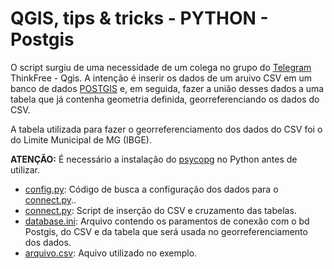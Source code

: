 # QGIS, tips & tricks - PYTHON - Postgis

O script surgiu de uma necessidade de um colega no grupo do [Telegram](https://telegram.org) ThinkFree - Qgis.
A intenção é inserir os dados de um aruivo CSV em um banco de dados [POSTGIS](https://postgis.net/) e,
em seguida, fazer a união desses dados a uma tabela que já contenha geometria definida, georreferenciando os dados do CSV.

A tabela utilizada para fazer o georreferenciamento dos dados do CSV foi o do Limite Municipal de MG (IBGE).

__ATENÇÃO:__ É necessário a instalação do [psycopg](http://initd.org/psycopg/docs/index.html) no Python antes de utilizar.

* [config.py](https://github.com/kylefelipe/qgis-tips-tricks/blob/master/python/postgis/config.py): Código de busca a configuração dos dados para o [connect.py](https://github.com/kylefelipe/qgis-tips-tricks/blob/master/python/postgis/connect.py)..
* [connect.py](https://github.com/kylefelipe/qgis-tips-tricks/blob/master/python/postgis/connect.py): Script de inserção do CSV e cruzamento das tabelas.
* [database.ini](https://github.com/kylefelipe/qgis-tips-tricks/blob/master/python/postgis/database.ini): Arquivo contendo os paramentos de conexão com o bd Postgis, do CSV e da tabela que será usada no georreferenciamento dos dados.
* [arquivo.csv](https://github.com/kylefelipe/qgis-tips-tricks/blob/master/python/postgis/arquivo.csv): Aquivo utilizado no exemplo.
